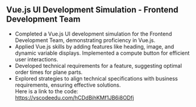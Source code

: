 ## Vue.js UI Development Simulation - Frontend Development Team  

- Completed a Vue.js UI development simulation for the Frontend Development Team, demonstrating proficiency in Vue.js.  
- Applied Vue.js skills by adding features like heading, image, and dynamic variable displays. Implemented a compute button for efficient user interactions.  
- Developed technical requirements for a feature, suggesting optimal order times for plane parts.  
- Explored strategies to align technical specifications with business requirements, ensuring effective solutions.  
Here is a link to the code: https://vscodeedu.com/hCDdBihKMf1JB6i8ODfj

